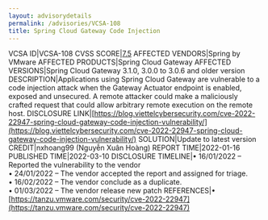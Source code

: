```yaml
---
layout: advisorydetails
permalink: /advisories/VCSA-108
title: Spring Cloud Gateway Code Injection
---
```

VCSA ID|VCSA-108
CVSS SCORE|[7.5](https://nvd.nist.gov/vuln-metrics/cvss/v3-calculator?calculator&version=3.0&vector=(AV:N/AC:L/PR:N/UI:N/S:U/C:N/I:H/A:N))
AFFECTED VENDORS|Spring by VMware
AFFECTED PRODUCTS|Spring Cloud Gateway
AFFECTED VERSIONS|Spring Cloud Gateway 3.1.0, 3.0.0 to 3.0.6 and older version
DESCRIPTION|Applications using Spring Cloud Gateway are vulnerable to a code injection attack when the Gateway Actuator endpoint is enabled, exposed and unsecured. A remote attacker could make a maliciously crafted request that could allow arbitrary remote execution on the remote host.
DISCLOSURE LINK|[https://blog.viettelcybersecurity.com/cve-2022-22947-spring-cloud-gateway-code-injection-vulnerability/](https://blog.viettelcybersecurity.com/cve-2022-22947-spring-cloud-gateway-code-injection-vulnerability/)
SOLUTION|Update to latest version
CREDIT|nxhoang99 (Nguyễn Xuân Hoàng)
REPORT TIME|2022-01-16
PUBLISHED TIME|2022-03-10
DISCLOSURE TIMELINE|&#8226; 16/01/2022 – Reported the vulnerability to the vendor<br>&#8226; 24/01/2022 – The vendor accepted the report and assigned for triage.<br>&#8226; 16/02/2022 – The vendor conclude as a duplicate.<br>&#8226; 01/03/2022 – The vendor release new patch
REFERENCES|&#8226; [https://tanzu.vmware.com/security/cve-2022-22947](https://tanzu.vmware.com/security/cve-2022-22947)
